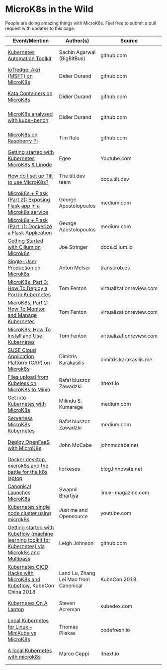# MicroK8s in the Wild

People are doing amazing things with MicroK8s. Feel free to submit a pull
request with updates to this page.

| Event/Mention                                                                                                                                                            | Author(s)                             | Source                   | Date          |
| ------------------------------------------------------------------------------------------------------------------------------------------------------------------------ | ------------------------------------- | ------------------------ | ------------- |
| [Kubernetes Automation Toolkit](https://github.com/BigBitBusInc/kubernetes-automation-toolkit)                                                                           | Sachin Agarwal (BigBitBus)            | github.com               | 6-Aug-2021    |
| [IoT/edge: Akri (MSFT) on MicroK8s](https://github.com/didier-durand/microk8s-akri)                                                                                      | Didier Durand                         | github.com               | 27-Nov-2020   |
| [Kata Containers on MicroK8s](https://github.com/didier-durand/microk8s-kata-containers)                                                                                 | Didier Durand                         | github.com               | 13-Nov-2020   |
| [MicroK8s analyzed with kube-bench](https://github.com/didier-durand/microk8s-kube-bench)                                                                                | Didier Durand                         | github.com               | 23-Oct-2020   |
| [MicroK8s on Raspberry Pi](https://github.com/trulede/raspberry.microk8s)                                                                                                | Tim Rule                              | github.com               | 27-April-2020 |
| [Getting started with Kubernetes MicroK8s & Linode](https://www.youtube.com/watch?v=RiV2TNcjAFw)                                                                         | Egee                                  | Youtube.com              | 6-Oct-2019    |
| [How do I set up Tilt to use MicroK8s?](https://docs.tilt.dev/faq.html#q-how-do-i-set-up-tilt-to-use-microk8s)                                                           | The tilt.dev team                     | docs.tilt.dev            | 8-Aug-2019    |
| [Microk8s + Flask (Part 2): Exposing Flask app in a Microk8s service](https://medium.com/@giorgos.apost.1994/microk8s-flask-part-2-280ac2d9eff)                          | George Apostolopoulos                 | medium.com               | 19-Aug-2019   |
| [Microk8s + Flask (Part 1): Dockerize a Flask Application](https://medium.com/@giorgos.apost.1994/microk8s-flask-part-1-efa3cc4e0e00)                                    | George Apostolopoulos                 | medium.com               | 19-Jul-2019   |
| [Getting Started with Cilium on Microk8s](https://docs.cilium.io/en/stable/gettingstarted/microk8s/)                                                                     | Joe Stringer                          | docs.cilium.io           | 23-Apr-2019   |
| [Single-User Production on Microk8s](https://transcrob.es/post/single-user-prod-microk8s/)                                                                               | Anton Melser                          | transcrob.es             | 05-Feb-2019   |
| [MicroK8s, Part 3: How To Deploy a Pod in Kubernetes](https://virtualizationreview.com/articles/2019/02/01/microk8s-part-3-how-to-deploy-a-pod-in-kubernetes.aspx)       | Tom Fenton                            | virtualizationreview.com | 02-Feb-2019   |
| [MicroK8s, Part 2: How To Monitor and Manage Kubernetes](https://virtualizationreview.com/articles/2019/01/30/microk8s-part-2-how-to-monitor-and-manage-kubernetes.aspx) | Tom Fenton                            | virtualizationreview.com | 30-Jan-2019   |
| [MicroK8s: How To Install and Use Kubernetes](https://virtualizationreview.com/articles/2019/01/28/microk8s-how-to-install-and-use-kubernetes.aspx)                      | Tom Fenton                            | virtualizationreview.com | 28-Jan-2019   |
| [SUSE Cloud Application Platform (CAP) on Microk8s](https://dimitris.karakasilis.me/2019/01/27/scf-on-microk8s.html)                                                     | Dimitris Karakasilis                  | dimitris.karakasilis.me  | 27-Jan-2019   |
| [Files upload from Kubeless on MicroK8s to Minio](https://itnext.io/files-upload-from-kubeless-on-microk8s-to-minio-607e06598a4b)                                        | Rafał bluszcz Zawadzki                | itnext.io                | 07-Jan-2019   |
| [Get into Kubernetes with MicroK8s](https://medium.com/devopslinks/get-into-kubernetes-with-microk8s-85f0e0231c4a)                                                       | Milindu S. Kumarage                   | medium.com               | 06-Jan-2019   |
| [Serverless MicroK8s Kubernetes](https://medium.com/@bluszcz/serverless-microk8s-kubernetes-fcd6b875cd33)                                                                | Rafał bluszcz Zawadzki                | medium.com               | 06-Jan-2019   |
| [Deploy OpenFaaS with MicroK8s](https://johnmccabe.net/technology/projects/openfaas-on-microk8s/)                                                                        | John McCabe                           | johnmccabe.net           | 01-Jan-2019   |
| [Docker desktop, microk8s and the battle for the k8s laptop](https://blog.linnovate.net/docker-desktop-microk8s-and-the-battle-for-the-k8s-laptop-8d3fb50dd543)          | liorkesos                             | blog.linnovate.net       | 18-Dec-2018   |
| [Canonical Launches MicroK8s](http://www.linux-magazine.com/Online/News/Canonical-Launches-MicroK8s)                                                                     | Swapnil Bhartiya                      | linux-magazine.com       | 12-Dec-2018   |
| [Kubernetes single node cluster using microk8s](https://www.youtube.com/watch?v=FEELm-o__gU)                                                                             | Just me and Opensource                | youtube.com              | 02-Dec-2018   |
| [Getting started with Kubeflow (machine learning toolkit for Kubernetes) via Microk8s and Multipass](https://github.com/leigh-johnson/kubeflow-microk8s-demo)            | Leigh Johnson                         | github.com               | 20-Nov-2018   |
| [Kubernetes CICD Hacks with MicroK8s and Kubeflow](https://www.youtube.com/watch?v=1SSvS2w5OMQ), KubeCon China 2018                                                      | Land Lu, Zhang Lei Mao from Canonical | KubeCon 2018             | 14-Nov-2018   |
| [Kubernetes On A Laptop](https://kubedex.com/local-kubernetes/)                                                                                                          | Steven Acreman                        | kubedex.com              | 03-Nov-2018   |
| [Local Kubernetes for Linux – MiniKube vs MicroK8s](https://codefresh.io/kubernetes-tutorial/local-kubernetes-linux-minikube-vs-microk8s/)                               | Thomas Pliakas                        | codefresh.io             | 01-Nov-2018   |
| [A local Kubernetes with microk8s](https://itnext.io/a-local-kubernetes-with-microk8s-33ee31d1eed9)                                                                      | Marco Ceppi                           | itnext.io                | 22-May-2018   |
